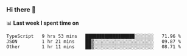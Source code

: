 ### Hi there 👋

<!--
**DBvc/DBvc** is a ✨ _special_ ✨ repository because its `README.md` (this file) appears on your GitHub profile.

Here are some ideas to get you started:

- 🔭 I’m currently working on ...
- 🌱 I’m currently learning ...
- 👯 I’m looking to collaborate on ...
- 🤔 I’m looking for help with ...
- 💬 Ask me about ...
- 📫 How to reach me: ...
- 😄 Pronouns: ...
- ⚡ Fun fact: ...
-->

📊 **Last week I spent time on**
<!--START_SECTION:waka-->

```text
TypeScript   9 hrs 53 mins   ██████████████████░░░░░░░   71.96 %
JSON         1 hr 21 mins    ██▒░░░░░░░░░░░░░░░░░░░░░░   09.87 %
Other        1 hr 11 mins    ██▒░░░░░░░░░░░░░░░░░░░░░░   08.71 %
```

<!--END_SECTION:waka-->
